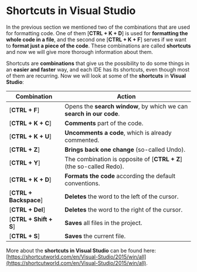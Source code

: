 # Shortcuts in Visual Studio

In the previous section we mentioned two of the combinations that are used for formatting code. One of them \[**CTRL + K + D**] is used for **formatting the whole code in a file**, and the second one \[**CTRL + K + F**] serves if we want to **format just a piece of the code**. These combinations are called **shortcuts** and now we will give more thorough information about them.

Shortcuts are **combinations** that give us the possibility to do some things in an **easier and faster** way, and each IDE has its shortcuts, even though most of them are recurring. Now we will look at some of the **shortcuts** in **Visual Studio**:

| Combination             | Action                                                               |
| ----------------------- | -------------------------------------------------------------------- |
| \[**CTRL + F**]         | Opens the **search window**, by which we can **search in our code**. |
| \[**CTRL + K + C**]     | **Comments** part of the code.                                       |
| \[**CTRL + K + U**]     | **Uncomments a code**, which is already commented.                   |
| \[**CTRL + Z**]         | **Brings back one change** (so-called Undo).                         |
| \[**CTRL + Y**]         | The combination is opposite of \[**CTRL + Z**] (the so-called Redo). |
| \[**CTRL + K + D**]     | **Formats the code** according the default conventions.              |
| \[**CTRL + Backspace**] | **Deletes** the word to the left of the cursor.                      |
| \[**CTRL + Del**]       | **Deletes** the word to the right of the cursor.                     |
| \[**CTRL + Shift + S**] | **Saves** all files in the project.                                  |
| \[**CTRL + S**]         | **Saves** the current file.                                          |

More about the **shortcuts in Visual Studio** can be found here: [https://shortcutworld.com/en/Visual-Studio/2015/win/all](https://shortcutworld.com/en/Visual-Studio/2015/win/all).
